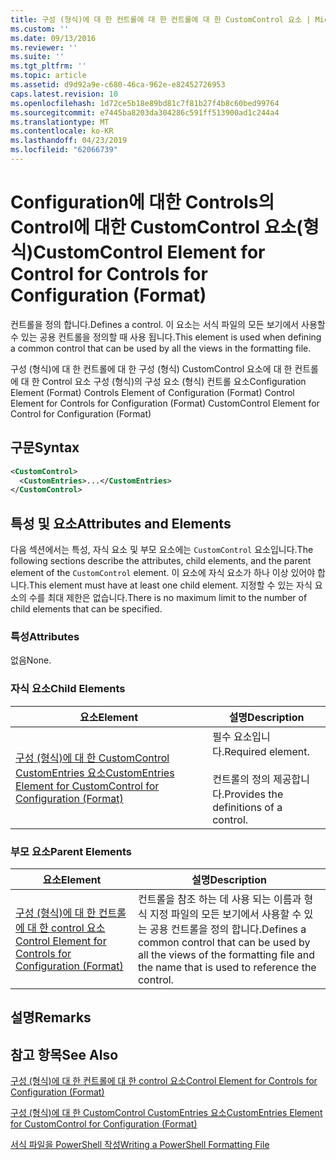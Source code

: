 ```yaml
---
title: 구성 (형식)에 대 한 컨트롤에 대 한 컨트롤에 대 한 CustomControl 요소 | Microsoft Docs
ms.custom: ''
ms.date: 09/13/2016
ms.reviewer: ''
ms.suite: ''
ms.tgt_pltfrm: ''
ms.topic: article
ms.assetid: d9d92a9e-c680-46ca-962e-e82452726953
caps.latest.revision: 10
ms.openlocfilehash: 1d72ce5b18e89bd81c7f81b27f4b8c60bed99764
ms.sourcegitcommit: e7445ba8203da304286c591ff513900ad1c244a4
ms.translationtype: MT
ms.contentlocale: ko-KR
ms.lasthandoff: 04/23/2019
ms.locfileid: "62066739"
---
```

# <a name="customcontrol-element-for-control-for-controls-for-configuration-format"></a><span data-ttu-id="e5c25-102">Configuration에 대한 Controls의 Control에 대한 CustomControl 요소(형식)</span><span class="sxs-lookup"><span data-stu-id="e5c25-102">CustomControl Element for Control for Controls for Configuration (Format)</span></span>

<span data-ttu-id="e5c25-103">컨트롤을 정의 합니다.</span><span class="sxs-lookup"><span data-stu-id="e5c25-103">Defines a control.</span></span> <span data-ttu-id="e5c25-104">이 요소는 서식 파일의 모든 보기에서 사용할 수 있는 공용 컨트롤을 정의할 때 사용 됩니다.</span><span class="sxs-lookup"><span data-stu-id="e5c25-104">This element is used when defining a common control that can be used by all the views in the formatting file.</span></span>

<span data-ttu-id="e5c25-105">구성 (형식)에 대 한 컨트롤에 대 한 구성 (형식) CustomControl 요소에 대 한 컨트롤에 대 한 Control 요소 구성 (형식)의 구성 요소 (형식) 컨트롤 요소</span><span class="sxs-lookup"><span data-stu-id="e5c25-105">Configuration Element (Format) Controls Element of Configuration (Format) Control Element for Controls for Configuration (Format) CustomControl Element for Control for Configuration (Format)</span></span>

## <a name="syntax"></a><span data-ttu-id="e5c25-106">구문</span><span class="sxs-lookup"><span data-stu-id="e5c25-106">Syntax</span></span>

```xml
<CustomControl>
  <CustomEntries>...</CustomEntries>
</CustomControl>
```

## <a name="attributes-and-elements"></a><span data-ttu-id="e5c25-107">특성 및 요소</span><span class="sxs-lookup"><span data-stu-id="e5c25-107">Attributes and Elements</span></span>

<span data-ttu-id="e5c25-108">다음 섹션에서는 특성, 자식 요소 및 부모 요소에는 `CustomControl` 요소입니다.</span><span class="sxs-lookup"><span data-stu-id="e5c25-108">The following sections describe the attributes, child elements, and the parent element of the `CustomControl` element.</span></span> <span data-ttu-id="e5c25-109">이 요소에 자식 요소가 하나 이상 있어야 합니다.</span><span class="sxs-lookup"><span data-stu-id="e5c25-109">This element must have at least one child element.</span></span> <span data-ttu-id="e5c25-110">지정할 수 있는 자식 요소의 수를 최대 제한은 없습니다.</span><span class="sxs-lookup"><span data-stu-id="e5c25-110">There is no maximum limit to the number of child elements that can be specified.</span></span>

### <a name="attributes"></a><span data-ttu-id="e5c25-111">특성</span><span class="sxs-lookup"><span data-stu-id="e5c25-111">Attributes</span></span>

<span data-ttu-id="e5c25-112">없음</span><span class="sxs-lookup"><span data-stu-id="e5c25-112">None.</span></span>

### <a name="child-elements"></a><span data-ttu-id="e5c25-113">자식 요소</span><span class="sxs-lookup"><span data-stu-id="e5c25-113">Child Elements</span></span>

|<span data-ttu-id="e5c25-114">요소</span><span class="sxs-lookup"><span data-stu-id="e5c25-114">Element</span></span>|<span data-ttu-id="e5c25-115">설명</span><span class="sxs-lookup"><span data-stu-id="e5c25-115">Description</span></span>|
|-------------|-----------------|
|[<span data-ttu-id="e5c25-116">구성 (형식)에 대 한 CustomControl CustomEntries 요소</span><span class="sxs-lookup"><span data-stu-id="e5c25-116">CustomEntries Element for CustomControl for Configuration (Format)</span></span>](./customentries-element-for-customcontrol-for-controls-for-configuration-format.md)|<span data-ttu-id="e5c25-117">필수 요소입니다.</span><span class="sxs-lookup"><span data-stu-id="e5c25-117">Required element.</span></span><br /><br /> <span data-ttu-id="e5c25-118">컨트롤의 정의 제공합니다.</span><span class="sxs-lookup"><span data-stu-id="e5c25-118">Provides the definitions of a control.</span></span>|

### <a name="parent-elements"></a><span data-ttu-id="e5c25-119">부모 요소</span><span class="sxs-lookup"><span data-stu-id="e5c25-119">Parent Elements</span></span>

|<span data-ttu-id="e5c25-120">요소</span><span class="sxs-lookup"><span data-stu-id="e5c25-120">Element</span></span>|<span data-ttu-id="e5c25-121">설명</span><span class="sxs-lookup"><span data-stu-id="e5c25-121">Description</span></span>|
|-------------|-----------------|
|[<span data-ttu-id="e5c25-122">구성 (형식)에 대 한 컨트롤에 대 한 control 요소</span><span class="sxs-lookup"><span data-stu-id="e5c25-122">Control Element for Controls for Configuration (Format)</span></span>](./control-element-for-controls-for-configuration-format.md)|<span data-ttu-id="e5c25-123">컨트롤을 참조 하는 데 사용 되는 이름과 형식 지정 파일의 모든 보기에서 사용할 수 있는 공용 컨트롤을 정의 합니다.</span><span class="sxs-lookup"><span data-stu-id="e5c25-123">Defines a common control that can be used by all the views of the formatting file and the name that is used to reference the control.</span></span>|

## <a name="remarks"></a><span data-ttu-id="e5c25-124">설명</span><span class="sxs-lookup"><span data-stu-id="e5c25-124">Remarks</span></span>

## <a name="see-also"></a><span data-ttu-id="e5c25-125">참고 항목</span><span class="sxs-lookup"><span data-stu-id="e5c25-125">See Also</span></span>

[<span data-ttu-id="e5c25-126">구성 (형식)에 대 한 컨트롤에 대 한 control 요소</span><span class="sxs-lookup"><span data-stu-id="e5c25-126">Control Element for Controls for Configuration (Format)</span></span>](./control-element-for-controls-for-configuration-format.md)

[<span data-ttu-id="e5c25-127">구성 (형식)에 대 한 CustomControl CustomEntries 요소</span><span class="sxs-lookup"><span data-stu-id="e5c25-127">CustomEntries Element for CustomControl for Configuration (Format)</span></span>](./customentries-element-for-customcontrol-for-controls-for-configuration-format.md)

[<span data-ttu-id="e5c25-128">서식 파일을 PowerShell 작성</span><span class="sxs-lookup"><span data-stu-id="e5c25-128">Writing a PowerShell Formatting File</span></span>](./writing-a-powershell-formatting-file.md)
